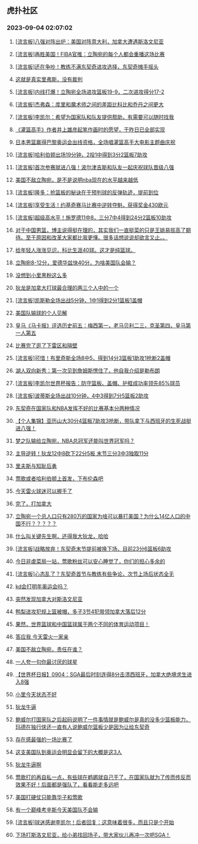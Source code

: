 ## 虎扑社区 
### 2023-09-04 02:07:02

1. [[流言板]八强对阵出炉：美国对阵意大利，加拿大遭遇斯洛文尼亚](https://bbs.hupu.com/61977967.html)

2. [[流言板]再胜美国！FIBA官推：立陶宛的每个人都会重播这场比赛](https://bbs.hupu.com/61977316.html)

3. [[流言板]还在争吵！教练不满东契奇进攻选择，东契奇摊手摇头](https://bbs.hupu.com/61974601.html)

4. [这就是真实里弗斯，没有裁判](https://bbs.hupu.com/61976102.html)

5. [[流言板]内线打爆！立陶宛全场进攻篮板19-9，二次进攻得分17-2](https://bbs.hupu.com/61977102.html)

6. [[流言板]杰弗森：库里和魔术师之间的差距比科比和乔丹之间更大](https://bbs.hupu.com/61972377.html)

7. [[流言板]李凯尔：希望为国家队和队友提供帮助，有需要可以随时找我](https://bbs.hupu.com/61968302.html)

8. [《灌篮高手》作者井上雄彦起笔作画时的愿望，于昨日已全部实现](https://bbs.hupu.com/61969379.html)

9. [日本男篮赢得巴黎奥运会出线资格，全场唱灌篮高手大电影主题曲庆祝](https://bbs.hupu.com/61971110.html)

10. [[流言板]哈利伯顿出场19分钟，2投1中得到3分2篮板7助攻](https://bbs.hupu.com/61977395.html)

11. [[流言板]首次参赛就进八强！波尔津吉斯和队友一起庆祝球队晋级八强](https://bbs.hupu.com/61974229.html)

12. [美国不敌立陶宛，是不是说明nba现在的水平越来越低](https://bbs.hupu.com/61976386.html)

13. [[流言板]隆多：抢篮板的秘诀在于预判球的反弹轨迹，提前到位](https://bbs.hupu.com/61975411.html)

14. [[流言板]享受生活！约基奇赛马比赛中逆转夺魁，获得奖金430欧元](https://bbs.hupu.com/61969869.html)

15. [[流言板]超级高水平！施罗德11中8，三分7中4得到24分2篮板10助攻](https://bbs.hupu.com/61975170.html)

16. [对于中国男篮，博主说得挺在理的，其实我们一直挺菜的只是王姚易拔高了期待。至于原因和改革大家都比我更懂。很多话想说说却欲言又止。。](https://bbs.hupu.com/61969775.html)

17. [给年轻人涨涨见识，科比生涯40球。这才是纯篮球。](https://bbs.hupu.com/61976025.html)

18. [立陶宛8-12分，爱德华兹快40分，为啥美国队会输？](https://bbs.hupu.com/61976706.html)

19. [没想到小里黑粉这么多](https://bbs.hupu.com/61978006.html)

20. [狄龙是加拿大打球最合理的两三个人中的一个](https://bbs.hupu.com/61977399.html)

21. [[流言板]凯斯勒全场出战5分钟，1中1得到2分1篮板1盖帽](https://bbs.hupu.com/61976968.html)

22. [美国队输球的个人见解](https://bbs.hupu.com/61976983.html)

23. [皇马《马卡报》评选历史前五：梅西第一，老马贝利二三，克圣第四，皇马第一人第五](https://bbs.hupu.com/61974298.html)

24. [比赛完了逛了下雷区和隔壁](https://bbs.hupu.com/61978285.html)

25. [[流言板]可惜！布里奇斯全场8中5，得到14分3篮板1助攻1抢断2盖帽](https://bbs.hupu.com/61976874.html)

26. [湖人双向新秀：第一次见到詹姆斯愣住了，他自我介绍是勒布朗](https://bbs.hupu.com/61972657.html)

27. [[流言板]李凯尔世界杯报告：防守篮板、盖帽、护框成功率领先85%球员](https://bbs.hupu.com/61968820.html)

28. [[流言板]波蒂斯全场出战10分钟，4中3得到7分5篮板2助攻](https://bbs.hupu.com/61976917.html)

29. [东契奇在国家队和NBA发挥不好的比赛基本分两种情况](https://bbs.hupu.com/61978284.html)

30. [【个人集锦】亚历山大30分4篮板7助攻3抢断，带队拿下与西班牙的生死战挺进八强！](https://bbs.hupu.com/61978431.html)

31. [梦之队输给立陶宛，NBA总冠军还能叫世界冠军吗？](https://bbs.hupu.com/61976893.html)

32. [主导逆转！狄龙12中8砍下22分5板 末节三分3中3独取11分](https://bbs.hupu.com/61977639.html)

33. [里夫斯与知耻后勇](https://bbs.hupu.com/61977076.html)

34. [莺歌或者哈利伯顿上首发，下布伦森吧](https://bbs.hupu.com/61978688.html)

35. [今天雷火球迷可以握手了](https://bbs.hupu.com/61977539.html)

36. [完了，打加拿大](https://bbs.hupu.com/61977574.html)

37. [立陶宛一个总人口只有280万的国家为啥可以暴打美国？为什么14亿人口的中国不行？？？？？](https://bbs.hupu.com/61975521.html)

38. [什么叫关键先生啊，还得我大狄龙，哈哈](https://bbs.hupu.com/61977692.html)

39. [[流言板]战略放弃！东契奇末节提前被换下场，目前23分6篮板6助攻](https://bbs.hupu.com/61975048.html)

40. [今日非虐菜局一站，莺歌粉丝可以安心睡觉了，你们的担心多余的](https://bbs.hupu.com/61977088.html)

41. [[流言板]心态乱了？东契奇首节与教练有些争论，次节上场后状态全无](https://bbs.hupu.com/61974498.html)

42. [kd会打明年奥运会吗？](https://bbs.hupu.com/61976992.html)

43. [突然发现加拿大对斯洛文尼亚](https://bbs.hupu.com/61978038.html)

44. [鸭梨进攻犯规上篮被帽，多子3节4犯带领加拿大落后12分](https://bbs.hupu.com/61977143.html)

45. [果然，世界篮球和中国篮球属于两个不同的体育运动项目！](https://bbs.hupu.com/61970731.html)

46. [答应我 今天雷火一家亲](https://bbs.hupu.com/61977534.html)

47. [美国不敌立陶宛，责任在谁？](https://bbs.hupu.com/61978090.html)

48. [一人夸一句你最讨厌的球星](https://bbs.hupu.com/61978474.html)

49. [【世界杯日报】0904：SGA最后时刻连得8分击溃西班牙，加拿大绝境求生进入8强](https://bbs.hupu.com/61978390.html)

50. [小里今天状态不好](https://bbs.hupu.com/61976117.html)

51. [狄龙牛逼](https://bbs.hupu.com/61977489.html)

52. [鲍威尔打国家队之后起码说明了一件事情就是鲍威尔是真的没多少篮板能力，玛德在独行侠还一直有人说鲍威尔篮板少是因为让给东契奇](https://bbs.hupu.com/61977239.html)

53. [存在感最强的一场比赛了](https://bbs.hupu.com/61977243.html)

54. [这支美国队到奥运会明显会留下的大概是这3人](https://bbs.hupu.com/61977248.html)

55. [狄龙牛逼啊](https://bbs.hupu.com/61977633.html)

56. [莺歌打的再自私一点，有些球在鹈鹕就自己干了，在国家队就为了传而传反而效果不好！后面都是强队了，看看能走多远吧](https://bbs.hupu.com/61976895.html)

57. [美国打硬仗只能靠华子和莺歌](https://bbs.hupu.com/61977263.html)

58. [有一个巅峰考辛斯今天美国队不会输](https://bbs.hupu.com/61977264.html)

59. [[流言板]球迷感谢李凯尔！后者回复：这意味着很多，而且只是个开始](https://bbs.hupu.com/61970294.html)

60. [下场打斯洛文尼亚，给小弟找回场子，带大家伙儿再冲一次吧SGA！](https://bbs.hupu.com/61977800.html)

